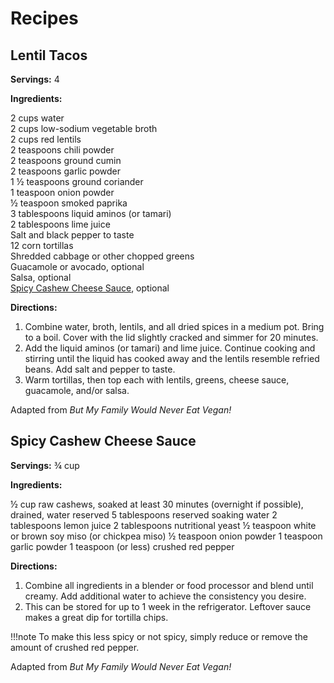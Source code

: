 # Recipes

## Lentil Tacos

**Servings:** 4

**Ingredients:**

2 cups water  
2 cups low-sodium vegetable broth  
2 cups red lentils  
2 teaspoons chili powder  
2 teaspoons ground cumin  
2 teaspoons garlic powder  
1 ½ teaspoons ground coriander  
1 teaspoon onion powder  
½ teaspoon smoked paprika  
3 tablespoons liquid aminos (or tamari)  
2 tablespoons lime juice  
Salt and black pepper to taste  
12 corn tortillas  
Shredded cabbage or other chopped greens  
Guacamole or avocado, optional  
Salsa, optional  
[Spicy Cashew Cheese Sauce](#spicy-cashew-cheese-sauce), optional

**Directions:**  

1. Combine water, broth, lentils, and all dried spices in a medium pot. Bring to a boil. Cover with the lid slightly cracked and simmer for 20 minutes. 
2. Add the liquid aminos (or tamari) and lime juice. Continue cooking and stirring until the liquid has cooked away and the lentils resemble refried beans. Add salt and pepper to taste.
3. Warm tortillas, then top each with lentils, greens, cheese sauce, guacamole, and/or salsa.

Adapted from _But My Family Would Never Eat Vegan!_


## Spicy Cashew Cheese Sauce

**Servings:** ¾ cup

**Ingredients:**

½ cup raw cashews, soaked at least 30 minutes (overnight if possible), drained, water reserved
5 tablespoons reserved soaking water
2 tablespoons lemon juice
2 tablespoons nutritional yeast
½ teaspoon white or brown soy miso (or chickpea miso)
½ teaspoon onion powder
1 teaspoon garlic powder
1 teaspoon (or less) crushed red pepper

**Directions:**

1. Combine all ingredients in a blender or food processor and blend until creamy. Add additional water to achieve the consistency you desire. 
2. This can be stored for up to 1 week in the refrigerator. Leftover sauce makes a great dip for tortilla chips.

!!!note
    To make this less spicy or not spicy, simply reduce or remove the amount of crushed red pepper. 

Adapted from _But My Family Would Never Eat Vegan!_